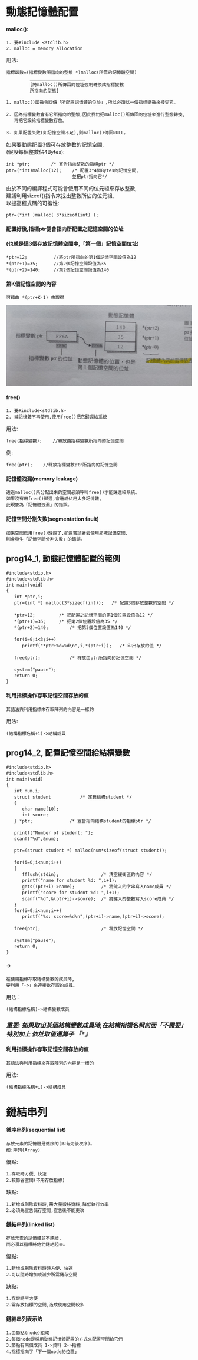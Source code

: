 # 動態記憶體配置
#### malloc():
```
1. 要#include <stdlib.h>
2. malloc = memory allocation
```
用法:
```
指標函數=(指標變數所指向的型態 *)malloc(所需的記憶體空間)
         _____________________
         [將malloc()所傳回的位址強制轉換成指標變數
         所指向的型態]
```
```
1. malloc()函數會回傳「所配置記憶體的位址」,所以必須以一個指標變數來接受它。

2. 因為指標變數會有它所指向的型態,因此我們把malloc()所傳回的位址來進行型態轉換,
   再把它設給指標變數存放。

3. 如果配置失敗(如記憶空間不足),則malloc()傳回NULL。
```
如果要動態配置3個可存放整數的記憶空間,  
(假設每個整數佔4Bytes):  
```
int *ptr;        /* 宣告指向整數的指標ptr */
ptr=(*int)malloc(12);    /* 配置3*4個Bytes的記憶空間,
                         並把ptr指向它*/                            

```
由於不同的編譯程式可能會使用不同的位元組來存放整數,     
建議利用sizeof()指令來找出整數所佔的位元組,   
以提高程式碼的可攜性:   
```
ptr=(*int )malloc( 3*sizeof(int) );
```
#### 配置好後,指標ptr便會指向所配置之記憶空間的位址
#### (也就是這3個存放記憶體空間中,「第一個」記憶空間位址)
```
*ptr=12;          //將ptr所指向的第1個記憶空間設值為12
*(ptr+1)=35;      //第2個記憶空間設值為35
*(ptr+2)=140;     //第2個記憶空間設值為140
```
#### 第K個記憶空間的內容
```
可藉由 *(ptr+K-1) 來取得
```
![image](./img/85225.jpg)
#### free()
```
1. 要#include<stdlib.h>
2. 當記憶體不再使用,使用free()把它歸還給系統
```
用法:
```
free(指標變數);    //釋放由指標變數所指向的記憶空間
```
例:
```
free(ptr);    //釋放指標變數ptr所指向的記憶空間
```
#### 記憶體洩漏(memory leakage)
```
透過malloc()所分配出來的空間必須呼叫free()才能歸還給系統。
如果沒有用free()歸還,會造成佔用太多記憶體,
此現象為「記憶體洩漏」的錯誤。
```
#### 記憶空間分割失敗(segmentation fault)
```
如果空間已用free()歸還了,卻還嘗試著去使用那塊記憶空間,
則會發生「記憶空間分割失敗」的錯誤。
```
## prog14_1, 動態記憶體配置的範例
```
#include<stdio.h>
#include<stdlib.h>
int main(void)
{
   int *ptr,i;
   ptr=(int *) malloc(3*sizeof(int));   /* 配置3個存放整數的空間 */
   
   *ptr=12;			/* 把配置之記憶空間的第1個位置設值為12 */
   *(ptr+1)=35;		/* 把第2個位置設值為35 */
   *(ptr+2)=140;		/* 把第3個位置設值為140 */
   
   for(i=0;i<3;i++)
      printf("*ptr+%d=%d\n",i,*(ptr+i));   /* 印出存放的值 */
    
   free(ptr);           /* 釋放由ptr所指向的記憶空間 */

   system("pause");
   return 0;
} 
```
#### 利用指標操作存取記憶空間存放的值
```
其語法與利用指標來存取陣列的內容是一樣的
```
用法:
```
(結構指標名稱+i)->結構成員
```
## prog14_2, 配置記憶空間給結構變數
```
#include<stdio.h>
#include<stdlib.h>
int main(void)
{
   int num,i;
   struct student        	/* 定義結構student */
   {
      char name[10];
      int score;
   } *ptr;				/* 宣告指向結構student的指標ptr */

   printf("Number of student: ");
   scanf("%d",&num);
   
   ptr=(struct student *) malloc(num*sizeof(struct student));
   
   for(i=0;i<num;i++)
   {  
      fflush(stdin);     			/* 清空緩衝區的內容 */
      printf("name for student %d: ",i+1);
      gets((ptr+i)->name);			/* 將鍵入的字串寫入name成員 */
      printf("score for student %d: ",i+1);
      scanf("%d",&(ptr+i)->score);	/* 將鍵入的整數寫入score成員 */
   }
   for(i=0;i<num;i++)
      printf("%s: score=%d\n",(ptr+i)->name,(ptr+i)->score);

   free(ptr);     					/* 釋放記憶空間 */

   system("pause");
   return 0;
}
```
#### ->
```
在使用指標存取結構變數的成員時,
要利用「->」來連接欲存取的成員。
```
用法：
```
(結構指標名稱)->結構變數成員
```
### _重要: 如果取出某個結構變數成員時,在結構指標名稱前面「不需要」特別加上 依址取值運算子 『*』_  
#### 利用指標操作存取記憶空間存放的值
```
其語法與利用指標來存取陣列的內容是一樣的
```
用法:
```
(結構指標名稱+i)->結構成員
```
# 鏈結串列
#### 循序串列(sequential list)
```
存放元素的記憶體是循序的(即有先後次序)。
如:陣列(Array)
```
優點:
```
1.存取時方便、快速
2.較節省空間(不用存放指標)
```
缺點:
```
1.新增或刪除資料時,需大量搬移資料,降低執行效率
2.必須先宣告儲存空間,宣告後不能更改
```
#### 鏈結串列(linked list)
```
存放元素的記憶體並不連續,
而必須以指標將他們鏈結起來。
```
優點:
```
1.新增或刪除資料時時方便、快速
2.可以隨時增加或減少所需儲存空間
```
缺點:
```
1.存取時不方便
2.需存放指標的空間,造成使用空間較多
```
#### 鏈結串列表示法
```
1.由節點(node)組成
2.每個node是採用動態記憶體配置的方式來配置空間給它們
3.節點有兩個成員 1->資料 2->指標
4.指標指向了「下一個node的位置」
```

